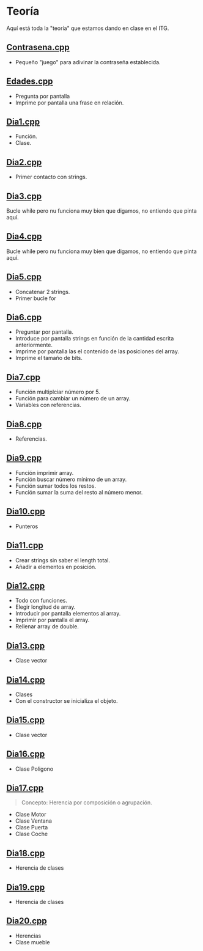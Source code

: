 # Teoría

Aquí está toda la "teoría" que estamos dando en clase en el ITG.

## [Contrasena.cpp](https://github.com/SagittariusITG/CPP/blob/main/Teoria/contrasena.cpp)

* Pequeño "juego" para adivinar la contraseña establecida.

## [Edades.cpp](https://github.com/SagittariusITG/CPP/blob/main/Teoria/edades.cpp)

* Pregunta por pantalla
* Imprime por pantalla una frase en relación.

## [Dia1.cpp](https://github.com/SagittariusITG/CPP/blob/main/Teoria/dia1.cpp)


* Función.
* Clase.

## [Dia2.cpp](https://github.com/SagittariusITG/CPP/blob/main/Teoria/Dia2.cpp)

* Primer contacto con strings.

## [Dia3.cpp](https://github.com/SagittariusITG/CPP/blob/main/Teoria/Dia3.cpp)

Bucle while pero nu funciona muy bien que digamos, no entiendo que pinta aquí.

## [Dia4.cpp](https://github.com/SagittariusITG/CPP/blob/main/Teoria/dia4.cpp)

Bucle while pero nu funciona muy bien que digamos, no entiendo que pinta aquí.

## [Dia5.cpp](https://github.com/SagittariusITG/CPP/blob/main/Teoria/dia5.cpp)

* Concatenar 2 strings.
* Primer bucle for

## [Dia6.cpp](https://github.com/SagittariusITG/CPP/blob/main/Teoria/Dia6.cpp)

* Preguntar por pantalla.
* Introduce por pantalla strings en función de la cantidad escrita anteriormente.
* Imprime por pantalla las el contenido de las posiciones del array.
* Imprime el tamaño de bits.

## [Dia7.cpp](https://github.com/SagittariusITG/CPP/blob/main/Teoria/Dia7.cpp)

* Función multiplciar número por 5.
* Función para cambiar un número de un array.
* Variables con referencias.

## [Dia8.cpp](https://github.com/SagittariusITG/CPP/blob/main/Teoria/Dia8.cpp)

* Referencias.

## [Dia9.cpp](https://github.com/SagittariusITG/CPP/blob/main/Teoria/Dia9.cpp)

* Función imprimir array.
* Función buscar número mínimo de un array.
* Función sumar todos los restos.
* Función sumar la suma del resto al número menor.

## [Dia10.cpp](https://github.com/SagittariusITG/CPP/blob/main/Teoria/Dia10.cpp)

* Punteros

## [Dia11.cpp](https://github.com/SagittariusITG/CPP/blob/main/Teoria/Dia11.cpp)

* Crear strings sin saber el length total.
* Añadir a elementos en posición.

## [Dia12.cpp](https://github.com/SagittariusITG/CPP/blob/main/Teoria/Dia12.cpp)

* Todo con funciones.
* Elegir longitud de array.
* Introducir por pantalla elementos al array.
* Imprimir por pantalla el array.
* Rellenar array de double.

## [Dia13.cpp](https://github.com/SagittariusITG/CPP/blob/main/Teoria/Dia13.cpp)

* Clase vector

## [Dia14.cpp](https://github.com/SagittariusITG/CPP/blob/main/Teoria/Dia14.cpp)

* Clases
* Con el constructor se inicializa el objeto.

## [Dia15.cpp](https://github.com/SagittariusITG/CPP/blob/main/Teoria/Dia15.cpp)

* Clase vector

## [Dia16.cpp](https://github.com/SagittariusITG/CPP/blob/main/Teoria/Dia16.cpp)

* Clase Poligono

## [Dia17.cpp](https://github.com/SagittariusITG/CPP/blob/main/Teoria/Dia17.cpp)

> Concepto: Herencia por composición o agrupación.

* Clase Motor
* Clase Ventana
* Clase Puerta
* Clase Coche

## [Dia18.cpp](https://github.com/SagittariusITG/CPP/blob/main/Teoria/Dia18.cpp)

* Herencia de clases

## [Dia19.cpp](https://github.com/SagittariusITG/CPP/blob/main/Teoria/Dia19.cpp)

* Herencia de clases

## [Dia20.cpp](https://github.com/SagittariusITG/CPP/blob/main/Teoria/Dia20.cpp)

* Herencias
* Clase mueble